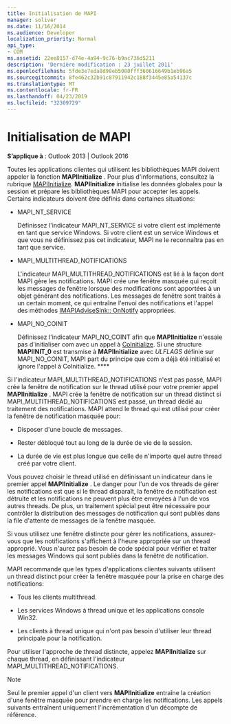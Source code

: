 ```yaml
---
title: Initialisation de MAPI
manager: soliver
ms.date: 11/16/2014
ms.audience: Developer
localization_priority: Normal
api_type:
- COM
ms.assetid: 22ee8157-d74e-4a94-9c76-b9ac736d5211
description: 'Dernière modification : 23 juillet 2011'
ms.openlocfilehash: 5fde3e7eda8d98eb5080fff360616649b1eb96a5
ms.sourcegitcommit: 8fe462c32b91c87911942c188f3445e85a54137c
ms.translationtype: MT
ms.contentlocale: fr-FR
ms.lasthandoff: 04/23/2019
ms.locfileid: "32309729"
---
```

# <a name="initializing-mapi"></a>Initialisation de MAPI

  
  
**S’applique à** : Outlook 2013 | Outlook 2016 
  
Toutes les applications clientes qui utilisent les bibliothèques MAPI doivent appeler la fonction **MAPIInitialize** . Pour plus d'informations, consultez la rubrique [MAPIInitialize](mapiinitialize.md). **MAPIInitialize** initialise les données globales pour la session et prépare les bibliothèques MAPI pour accepter les appels. Certains indicateurs doivent être définis dans certaines situations: 
  
- MAPI_NT_SERVICE
    
    Définissez l'indicateur MAPI_NT_SERVICE si votre client est implémenté en tant que service Windows. Si votre client est un service Windows et que vous ne définissez pas cet indicateur, MAPI ne le reconnaîtra pas en tant que service. 
    
- MAPI_MULTITHREAD_NOTIFICATIONS
    
    L'indicateur MAPI_MULTITHREAD_NOTIFICATIONS est lié à la façon dont MAPI gère les notifications. MAPI crée une fenêtre masquée qui reçoit les messages de fenêtre lorsque des modifications sont apportées à un objet générant des notifications. Les messages de fenêtre sont traités à un certain moment, ce qui entraîne l'envoi des notifications et l'appel des méthodes [IMAPIAdviseSink:: OnNotify](imapiadvisesink-onnotify.md) appropriées. 
    
- MAPI_NO_COINIT
    
    Définissez l'indicateur MAPI_NO_COINT afin que **MAPIInitialize** n'essaie pas d'initialiser com avec un appel à [CoInitialize](https://msdn.microsoft.com/library/ms886303.aspx). Si une structure **MAPIINIT_0** est transmise à **MAPIInitialize** avec _ULFLAGS_ définie sur MAPI_NO_COINIT, MAPI part du principe que com a déjà été initialisé et ignore l'appel à CoInitialize. ****
    
Si l'indicateur MAPI_MULTITHREAD_NOTIFICATIONS n'est pas passé, MAPI crée la fenêtre de notification sur le thread utilisé pour votre premier appel **MAPIInitialize** . MAPI crée la fenêtre de notification sur un thread distinct si MAPI_MULTITHREAD_NOTIFICATIONS est passé, un thread dédié au traitement des notifications. MAPI attend le thread qui est utilisé pour créer la fenêtre de notification masquée pour: 
  
- Disposer d'une boucle de messages.
    
- Rester débloqué tout au long de la durée de vie de la session.
    
- La durée de vie est plus longue que celle de n'importe quel autre thread créé par votre client. 
    
Vous pouvez choisir le thread utilisé en définissant un indicateur dans le premier appel **MAPIInitialize** . Le danger pour l'un de vos threads de gérer les notifications est que si le thread disparaît, la fenêtre de notification est détruite et les notifications ne peuvent plus être envoyées à l'un de vos autres threads. De plus, un traitement spécial peut être nécessaire pour contrôler la distribution des messages de notification qui sont publiés dans la file d'attente de messages de la fenêtre masquée. 
  
Si vous utilisez une fenêtre distincte pour gérer les notifications, assurez-vous que les notifications s'affichent à l'heure appropriée sur un thread approprié. Vous n'aurez pas besoin de code spécial pour vérifier et traiter les messages Windows qui sont publiés dans la fenêtre de notification. 
  
MAPI recommande que les types d'applications clientes suivants utilisent un thread distinct pour créer la fenêtre masquée pour la prise en charge des notifications:
  
- Tous les clients multithread.
    
- Les services Windows à thread unique et les applications console Win32.
    
- Les clients à thread unique qui n'ont pas besoin d'utiliser leur thread principale pour la notification.
    
Pour utiliser l'approche de thread distincte, appelez **MAPIInitialize** sur chaque thread, en définissant l'indicateur MAPI_MULTITHREAD_NOTIFICATIONS. 
  
> [!NOTE]
> Seul le premier appel d'un client vers **MAPIInitialize** entraîne la création d'une fenêtre masquée pour prendre en charge les notifications. Les appels suivants entraînent uniquement l'incrémentation d'un décompte de référence. 
  

